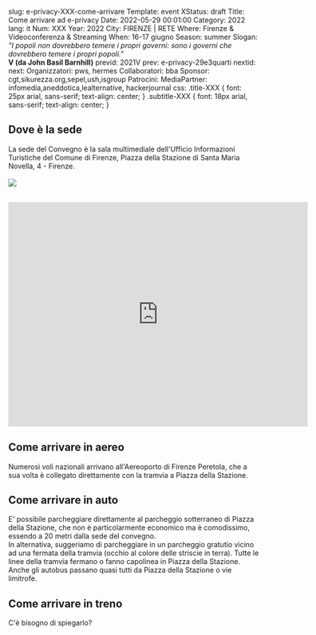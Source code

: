 slug: e-privacy-XXX-come-arrivare
Template: event
XStatus: draft
Title: Come arrivare ad e-privacy
Date: 2022-05-29 00:01:00
Category: 2022
lang: it
Num: XXX
Year: 2022
City: FIRENZE | RETE
Where: Firenze & Videoconferenza & Streaming
When: 16-17 giugno
Season: summer
Slogan: <i>"I popoli non dovrebbero temere i propri governi: sono i governi che dovrebbero temere i propri popoli."</i><br/><b>V (da John Basil Barnhill)</b>
previd: 2021V
prev: e-privacy-29e3quarti
nextid:
next:
Organizzatori: pws, hermes
Collaboratori: bba
Sponsor: cgt,sikurezza.org,sepel,ush,isgroup
Patrocini: 
MediaPartner: infomedia,aneddotica,lealternative, hackerjournal
css: .title-XXX { font: 25px arial, sans-serif; text-align: center; }   .subtitle-XXX { font: 18px arial, sans-serif; text-align: center; }


<h2>Dove è la sede</h2>

La sede del Convegno è la sala multimediale dell'Ufficio Informazioni Turistiche del Comune di Firenze, Piazza della Stazione di Santa Maria Novella, 4 - Firenze.
<br>
<br>
<img src="/images/sale/ingresso_sala_infopoint_firenze.png">

<br>

<iframe src="https://www.google.com/maps/embed?pb=!1m18!1m12!1m3!1d2880.8889606944167!2d11.2468021154871!3d43.77516375255347!2m3!1f0!2f0!3f0!3m2!1i1024!2i768!4f13.1!3m3!1m2!1s0x132a56a860569c69%3A0x5a395f1d7c8b739e!2sUfficio%20Informazioni%20Turistiche%20Comune%20di%20Firenze%20-%20Feel%20Florence!5e0!3m2!1sit!2sit!4v1654003632802!5m2!1sit!2sit" width="600" height="450" style="border:0;" allowfullscreen="" loading="lazy" referrerpolicy="no-referrer-when-downgrade"></iframe>
<br>


<h2>Come arrivare in aereo</h2>

Numerosi voli nazionali arrivano all'Aereoporto di Firenze Peretola, che a sua volta è collegato direttamente con la tramvia a Piazza della Stazione.

<h2>Come arrivare in auto</h2>

E' possibile parcheggiare direttamente al parcheggio sotterraneo di Piazza della Stazione, che non è particolarmente economico ma è comodissimo, essendo a 20 metri dalla sede del convegno.
<br>
In alternativa, suggeriamo di parcheggiare in un parcheggio gratutio vicino ad una fermata della tramvia (occhio al colore delle striscie in terra). Tutte le linee della tramvia fermano o fanno capolinea in Piazza della Stazione. Anche gli autobus passano quasi tutti da Piazza della Stazione o vie limitrofe.



<h2>Come arrivare in treno</h2>

C'è bisogno di spiegarlo?

